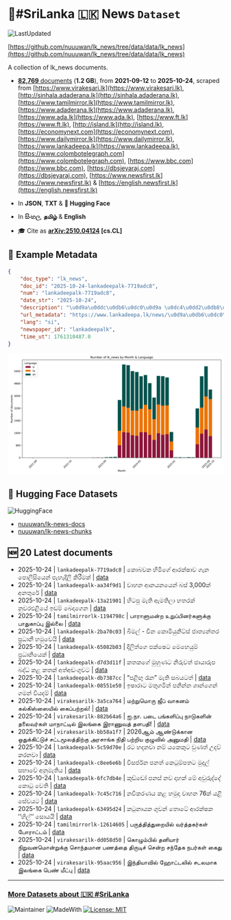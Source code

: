 # 📄#SriLanka 🇱🇰 News `Dataset`

![LastUpdated](https://img.shields.io/badge/last_updated-2025--10--24_18:54:35-green)

[https://github.com/nuuuwan/lk_news/tree/data/data/lk_news](https://github.com/nuuuwan/lk_news/tree/data/data/lk_news)

A collection of lk_news documents.

- [**82,769** documents](https://github.com/nuuuwan/lk_news/tree/data/data/lk_news) (**1.2 GB**), from **2021-09-12** to **2025-10-24**, scraped from [https://www.virakesari.lk](https://www.virakesari.lk), [http://sinhala.adaderana.lk](http://sinhala.adaderana.lk), [https://www.tamilmirror.lk](https://www.tamilmirror.lk), [https://www.adaderana.lk](https://www.adaderana.lk), [https://www.ada.lk](https://www.ada.lk), [https://www.ft.lk](https://www.ft.lk), [http://island.lk](http://island.lk), [https://economynext.com](https://economynext.com), [https://www.dailymirror.lk](https://www.dailymirror.lk), [https://www.lankadeepa.lk](https://www.lankadeepa.lk), [https://www.colombotelegraph.com](https://www.colombotelegraph.com), [https://www.bbc.com](https://www.bbc.com), [https://dbsjeyaraj.com](https://dbsjeyaraj.com), [https://www.newsfirst.lk](https://www.newsfirst.lk) & [https://english.newsfirst.lk](https://english.newsfirst.lk)

- In **JSON**, **TXT** & **🤗 Hugging Face**

- In **සිංහල**, **தமிழ்** & **English**

- 🎓 Cite as **[arXiv:2510.04124](https://arxiv.org/abs/2510.04124) [cs.CL]**

## 📝 Example Metadata

```json
{
    "doc_type": "lk_news",
    "doc_id": "2025-10-24-lankadeepalk-7719adc8",
    "num": "lankadeepalk-7719adc8",
    "date_str": "2025-10-24",
    "description": "\u0d9a\u0ddc\u0db6\u0dc0\u0d9a \u0dc4\u0dd2\u0db8\u0dd2\u0d9c\u0dda \u0d86\u0dbb\u0d9a\u0dca\u0dc2\u0dcf\u0dc0 \u0d9c\u0dd0\u0db1 \u0db4\u0ddc\u0dbd\u0dd2\u0dc3\u0dd2\u0dba\u0dd9\u0db1\u0dca \u0db4\u0dd0\u0dc4\u0dd0\u0daf\u0dd2\u0dbd\u0dd2 \u0d9a\u0dd2\u0dbb\u0dd3\u0db8\u0d9a\u0dca",
    "url_metadata": "https://www.lankadeepa.lk/news/\u0d9a\u0db6\u0dc0\u0d9a-\u0dc4\u0db8\u0d9c-\u0d86\u0dbb\u0d9a\u0dc2\u0dc0-\u0d9c\u0db1-\u0db4\u0dbd\u0dc3\u0dba\u0db1-\u0db4\u0dc4\u0daf\u0dbd-\u0d9a\u0dbb\u0db8\u0d9a/101-682000",
    "lang": "si",
    "newspaper_id": "lankadeepalk",
    "time_ut": 1761310487.0
}
```

![Chart](https://raw.githubusercontent.com/nuuuwan/lk_news/refs/heads/data/data/lk_news/docs_by_month_and_lang.png)

## 🤗 Hugging Face Datasets

![HuggingFace](https://img.shields.io/badge/-HuggingFace-FDEE21?style=for-the-badge&logo=HuggingFace)

- [nuuuwan/lk-news-docs](https://huggingface.co/datasets/nuuuwan/lk-news-docs)
- [nuuuwan/lk-news-chunks](https://huggingface.co/datasets/nuuuwan/lk-news-chunks)

## 🆕 20 Latest documents

- 2025-10-24 | `lankadeepalk-7719adc8` | කොබවක හිමිගේ ආරක්ෂාව ගැන පොලිසියෙන් පැහැදිලි කිරීමක් | [data](https://github.com/nuuuwan/lk_news/tree/data/data/lk_news/2020s/2025/2025-10-24-lankadeepalk-7719adc8)
- 2025-10-24 | `lankadeepalk-aa34f9d1` | වාහන ආනයනයෙන් බස් 3,000ක් අනතුරේ | [data](https://github.com/nuuuwan/lk_news/tree/data/data/lk_news/2020s/2025/2025-10-24-lankadeepalk-aa34f9d1)
- 2025-10-24 | `lankadeepalk-13a21901` | හිටපු මැති ඇමතිලා හතරක් නුවරඑළියේ ඉඩම් බෙදාගෙන | [data](https://github.com/nuuuwan/lk_news/tree/data/data/lk_news/2020s/2025/2025-10-24-lankadeepalk-13a21901)
- 2025-10-24 | `tamilmirrorlk-1194798c` | பாராளுமன்ற உறுப்பினர்களுக்கு பாதுகாப்பு இல்லை | [data](https://github.com/nuuuwan/lk_news/tree/data/data/lk_news/2020s/2025/2025-10-24-tamilmirrorlk-1194798c)
- 2025-10-24 | `lankadeepalk-2ba70c03` | බිමල් - චීන කොමියුනිට්ස් ජාත්‍යන්තර ප්‍රධානී හමුවෙයි | [data](https://github.com/nuuuwan/lk_news/tree/data/data/lk_news/2020s/2025/2025-10-24-lankadeepalk-2ba70c03)
- 2025-10-24 | `lankadeepalk-65082b03` | දිලිත්ගෙ පක්ෂෙට මෙහෙයුම් ප්‍රධානියෙක් | [data](https://github.com/nuuuwan/lk_news/tree/data/data/lk_news/2020s/2025/2025-10-24-lankadeepalk-65082b03)
- 2025-10-24 | `lankadeepalk-d7d3d11f` | කතකගේ මුහුණට නිරුවත් ඡායාරුප බද්ධ කළ කතක් අත්අඩංගුවට | [data](https://github.com/nuuuwan/lk_news/tree/data/data/lk_news/2020s/2025/2025-10-24-lankadeepalk-d7d3d11f)
- 2025-10-24 | `lankadeepalk-db7387cc` | “පළිඟු රෑන” මැති සබයටත් | [data](https://github.com/nuuuwan/lk_news/tree/data/data/lk_news/2020s/2025/2025-10-24-lankadeepalk-db7387cc)
- 2025-10-24 | `lankadeepalk-08551e50` | ඉෂාරාට මතුගමින් පනින්න ශාන්ගෙන් ගමන් වියදම් | [data](https://github.com/nuuuwan/lk_news/tree/data/data/lk_news/2020s/2025/2025-10-24-lankadeepalk-08551e50)
- 2025-10-24 | `virakesarilk-3a5ca764` | மற்றுமொரு ஜீப் வாகனம் கல்கிஸ்ஸையில் கைப்பற்றல்! | [data](https://github.com/nuuuwan/lk_news/tree/data/data/lk_news/2020s/2025/2025-10-24-virakesarilk-3a5ca764)
- 2025-10-24 | `virakesarilk-882b64a6` | ஐ.நா. படை பங்களிப்பு நாடுகளின் தலைவர்கள் மாநாட்டில் இலங்கை இராணுவத் தளபதி! | [data](https://github.com/nuuuwan/lk_news/tree/data/data/lk_news/2020s/2025/2025-10-24-virakesarilk-882b64a6)
- 2025-10-24 | `virakesarilk-bb58a1f7` | 2026ஆம் ஆண்டுக்கான ஒதுக்கிட்டுச் சட்டமூலத்திற்கு அரசாங்க நிதி பற்றிய குழுவில் அனுமதி | [data](https://github.com/nuuuwan/lk_news/tree/data/data/lk_news/2020s/2025/2025-10-24-virakesarilk-bb58a1f7)
- 2025-10-24 | `lankadeepalk-5c59d70e` | රට හදනවා නම් යකෙකුට වුණත් උදව් කරනවා | [data](https://github.com/nuuuwan/lk_news/tree/data/data/lk_news/2020s/2025/2025-10-24-lankadeepalk-5c59d70e)
- 2025-10-24 | `lankadeepalk-c8ee6e6b` | විසර්ජන පනත් කෙටුම්පතට මුදල් සභාවේ අනුමැතිය | [data](https://github.com/nuuuwan/lk_news/tree/data/data/lk_news/2020s/2025/2025-10-24-lankadeepalk-c8ee6e6b)
- 2025-10-24 | `lankadeepalk-6fc7db4e` | කුඩ්‍ඩෝ පනස් නව දාහක් මේ අවුරුද්දේ කොටු වෙති | [data](https://github.com/nuuuwan/lk_news/tree/data/data/lk_news/2020s/2025/2025-10-24-lankadeepalk-6fc7db4e)
- 2025-10-24 | `lankadeepalk-7c45c716` | නවීකරණය කළ හමුදා වාහන 76ක් යළි සේවයට | [data](https://github.com/nuuuwan/lk_news/tree/data/data/lk_news/2020s/2025/2025-10-24-lankadeepalk-7c45c716)
- 2025-10-24 | `lankadeepalk-63495d24` | කටුනායක ගුවන් තොටේ ආරක්ෂක ’’හිල්’’ සොයයි | [data](https://github.com/nuuuwan/lk_news/tree/data/data/lk_news/2020s/2025/2025-10-24-lankadeepalk-63495d24)
- 2025-10-24 | `tamilmirrorlk-12614605` | பருத்தித்துறையில் வர்த்தகர்கள் போராட்டம் | [data](https://github.com/nuuuwan/lk_news/tree/data/data/lk_news/2020s/2025/2025-10-24-tamilmirrorlk-12614605)
- 2025-10-24 | `virakesarilk-dd058d50` | கொழும்பில் தனியார் நிறுவனமொன்றுக்கு சொந்தமான பணத்தை திருடிச் சென்ற சந்தேக நபர்கள் கைது | [data](https://github.com/nuuuwan/lk_news/tree/data/data/lk_news/2020s/2025/2025-10-24-virakesarilk-dd058d50)
- 2025-10-24 | `virakesarilk-95aac956` | இந்தியாவில் ஹோட்டலில் சடலமாக இலங்கை பெண் மீட்பு | [data](https://github.com/nuuuwan/lk_news/tree/data/data/lk_news/2020s/2025/2025-10-24-virakesarilk-95aac956)

---

### [More Datasets about 🇱🇰 #SriLanka](https://github.com/nuuuwan/lk_datasets)

![Maintainer](https://img.shields.io/badge/maintainer-nuuuwan-red)
![MadeWith](https://img.shields.io/badge/made_with-python-blue)
[![License: MIT](https://img.shields.io/badge/License-MIT-yellow.svg)](https://opensource.org/licenses/MIT)
